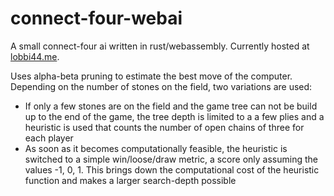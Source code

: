 # connect-four-webai
A small connect-four ai written in rust/webassembly.
Currently hosted at [lobbi44.me](https://lobbi44.me).

Uses alpha-beta pruning to estimate the best move of the computer.
Depending on the number of stones on the field, two variations are used:
- If only a few stones are on the field and the game tree can not be build up to the end of the game, the tree depth is limited to a a few plies and a heuristic is used that counts the number of open chains of three for each player
- As soon as it becomes computationally feasible, the heuristic is switched to a simple win/loose/draw metric, a score only assuming the values -1, 0, 1. This brings down the computational cost of the heuristic function and makes a larger search-depth possible
